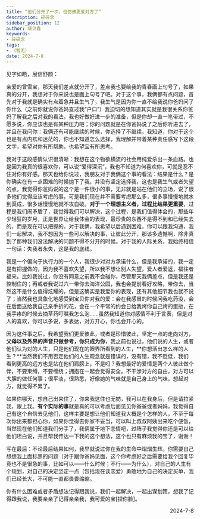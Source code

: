 ```yaml
---
title: “他们分开了一次，但仿佛更爱对方了”
description: 碎碎念
sidebar_position: 12
author: 啵贝鑫
keywords:
- 碎碎念
tags: 
- （暂无）
date: 2024-7-8
---
```


见字如晤，展信舒颜：

亲爱的曾雪宝，那天我们差点就分开了，差点我也要给我的青春画上句号了，如果真的分开，我想对于你来说也是画上句号了吧。对于这个事，我俩都有点问题，首先对于我就是确实有点着急并且生气了，我生气是因为你一直不给我说你爸妈问了你什么（之前你就说你爸妈查过我“户口”）我迫切的想知道其实就是我很关系你爸妈了解我之后对我的看法，我也好做好进一步的准备，但是你却一直一笔带过，不愿多说，你应该也是有某种压力吧；你的问题就是在你爸妈说了之后你听进去了，并且在我问你：我俩还有可能继续的时候，你选择了不继续。我知道，你对于这个也是有点内疚和迷茫的，你也不知道怎么选择，我理解并带着某种责任感写下这段文字，希望对你有所帮助，也希望宝有所思考。

我对于这段感情认识很清晰：我想在这个物欲横流的社会用纯爱杀出一条血路。也是因为我真的很喜欢你，可以说“爱得深沉”，我也不知道为何喜欢你，可就是忍不住对你有好感。那天也给你说过，我朋友对于我俩这个事的看法：结果是什么？是你确实在有一点困难的时候抛下了我，并没有坚定选择我，这也是我生气或者失望的点，我觉得你爸妈说的这个是一件很小的事，无非就是站在他们的立场，说了很多他们觉得应该考虑的事，可是我们现在并不需要考虑那么多，很多事慢慢地就水到渠成，很多话慢慢地就不攻自破。**对于一个理想主义者，过程比结果更重要**，过程是我们闹矛盾了，我觉得我们可以解决，这个过程，是我们值得体会的，那些年少轻狂的岁月，正是世界让给我体会的表现，最珍贵的东西不是得不到和已经失去的，而是现在可以把握的。对于我俩，我希望以后遇到困难，你可以跟我沟通，我们一起解决，我不想因为一些可以解决的事，让彼此分开，那该多遗憾啊，除非真到了那种我们没法解决的问题不得不分开的时候。对于我的人际关系，我始终相信一句话：失我者永失，这是我的底线。

我是一个偏向于执行力的一个人，我很少对对方承诺什么，但是我承诺的，我一定是有把握做的，因为我不喜欢失望，所以我不想让别人失望，爱人者爱返，福往者福来。比如我说过，你没有同意之前我不会碰你，尽管那天我俩差点，但是我还是控制住的；再或者我说过六一带你去海洋公园，我也会提前看好攻略，带你去，当然这不是什么值得炫耀的，但是这确实是我爱你的表现，还有其他细节我也就不说了；当然我也具象化地感受到宝贝你对我的爱：会在我感冒的时候问我吃药没，会在后面送给我自己亲手折的花，会在一个平常的约会日给我烤你自己烤的蛋挞，在我手疼的时候去摘草药叮嘱我怎么泡......虽然我知道你对感情不利于言表，但是对人的喜欢，你可以多说，多表达，对方开心，你也会开心的。

因为这件事之后，我希望我们更爱彼此，或者是珍惜彼此，坚定一点的走向对方，**父母以及外界的声音只做参考，你只成为你**，我之前也说过，他们说的人生，或者他们认为对的人生，只是他们现在的眼界所看到的人生，**你想活出怎么样的人生？**当然我们不用否定他们的人生观念就是错误的，没有错，我不贬低，我们看到更高的远方也是站在他们肩膀上，不是吗？我想最好的爱情是两个人彼此做个伴，不要束缚，不要缠绕；拥抱在一起会觉得安全。不干涉对方的自由，对方可以大胆的做任何事；很平淡，很熟悉，好像她的气味就是自己身上的气味，想起对方，就觉得不累了。

如果你哪天，想自己出来住了，你来我这住也无妨，我可以在我身后，但是请拉紧我，跟上我。**有个实际的事**就是真的可以考虑后面见见你爸爸或者妈妈，我觉得自己有这个自信去见他们，这样主要是想让他们知道我大概是个怎样的人，不至于每次你出来都担心你，如果你觉得去你家不妥当，可以叫上叔叔阿姨出来吃个便饭，当然现在他们知道我们分手了，我俩属于地下恋情吧，过阵子我觉得你还是可以给他们坦白说，并且帮我传达一下我的这个想法，这个也只有麻烦我的宝了，谢谢！

写在最后：不论最后结果如何，我早就说过你在我的生命中熠熠生辉。你需要自己想想我上面标黑的问题（对于跟你爸妈见面，这个你考虑好之后需要给我个回复毕竟也不是很急的事，比如可以——什么时候；不行——为什么），对自己的人生有个规划，对自己的决定坚定一点（包括现在谈恋爱）勇敢地为自己的决定买单，我们已经长大，不可能一直都畏畏缩缩。

你有什么困难或者矛盾想法记得跟我说，我们一起解决，一起出谋划策，想我了记得跟我说，我要亲亲了记得亲亲我，我可爱的宝[捏你脸]。


<div align="right">2024-7-8</div>